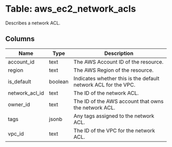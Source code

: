 
# Table: aws_ec2_network_acls
Describes a network ACL.
## Columns
| Name        | Type           | Description  |
| ------------- | ------------- | -----  |
|account_id|text|The AWS Account ID of the resource.|
|region|text|The AWS Region of the resource.|
|is_default|boolean|Indicates whether this is the default network ACL for the VPC.|
|network_acl_id|text|The ID of the network ACL.|
|owner_id|text|The ID of the AWS account that owns the network ACL.|
|tags|jsonb|Any tags assigned to the network ACL.|
|vpc_id|text|The ID of the VPC for the network ACL.|
